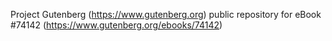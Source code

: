Project Gutenberg (https://www.gutenberg.org) public repository for eBook #74142 (https://www.gutenberg.org/ebooks/74142)

